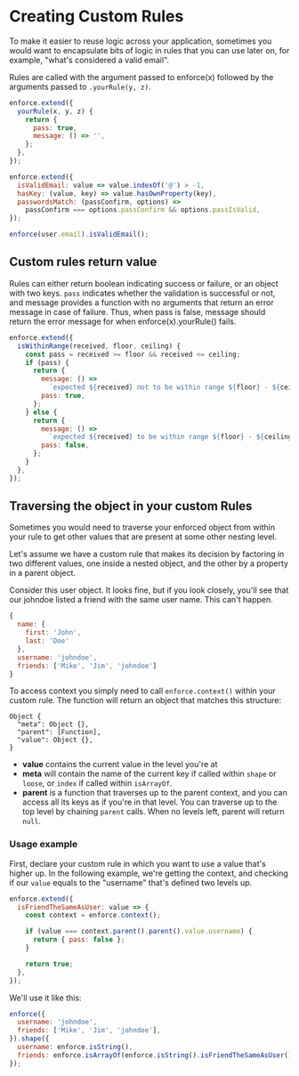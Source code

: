# Creating Custom Rules

To make it easier to reuse logic across your application, sometimes you would want to encapsulate bits of logic in rules that you can use later on, for example, "what's considered a valid email".

Rules are called with the argument passed to enforce(x) followed by the arguments passed to `.yourRule(y, z)`.

```js
enforce.extend({
  yourRule(x, y, z) {
    return {
      pass: true,
      message: () => '',
    };
  },
});
```

```js
enforce.extend({
  isValidEmail: value => value.indexOf('@') > -1,
  hasKey: (value, key) => value.hasOwnProperty(key),
  passwordsMatch: (passConfirm, options) =>
    passConfirm === options.passConfirm && options.passIsValid,
});

enforce(user.email).isValidEmail();
```

## Custom rules return value

Rules can either return boolean indicating success or failure, or an object with two keys. `pass` indicates whether the validation is successful or not, and message provides a function with no arguments that return an error message in case of failure. Thus, when pass is false, message should return the error message for when enforce(x).yourRule() fails.

```js
enforce.extend({
  isWithinRange(received, floor, ceiling) {
    const pass = received >= floor && received <= ceiling;
    if (pass) {
      return {
        message: () =>
          `expected ${received} not to be within range ${floor} - ${ceiling}`,
        pass: true,
      };
    } else {
      return {
        message: () =>
          `expected ${received} to be within range ${floor} - ${ceiling}`,
        pass: false,
      };
    }
  },
});
```

## Traversing the object in your custom Rules

Sometimes you would need to traverse your enforced object from within your rule to get other values that are present at some other nesting level.

Let's assume we have a custom rule that makes its decision by factoring in two different values, one inside a nested object, and the other by a property in a parent object.

Consider this user object. It looks fine, but if you look closely, you'll see that our johndoe listed a friend with the same user name. This can't happen.

```js
{
  name: {
    first: 'John',
    last: 'Doe'
  },
  username: 'johndoe',
  friends: ['Mike', 'Jim', 'johndoe']
}
```

To access context you simply need to call `enforce.context()` within your custom rule. The function will return an object that matches this structure:

```
Object {
  "meta": Object {},
  "parent": [Function],
  "value": Object {},
}
```

- **value** contains the current value in the level you're at
- **meta** will contain the name of the current key if called within `shape` or `loose`, or `index` if called within `isArrayOf`.
- **parent** is a function that traverses up to the parent context, and you can access all its keys as if you're in that level. You can traverse up to the top level by chaining `parent` calls. When no levels left, parent will return `null`.

### Usage example

First, declare your custom rule in which you want to use a value that's higher up.
In the following example, we're getting the context, and checking if our `value` equals to the "username" that's defined two levels up.

```js
enforce.extend({
  isFriendTheSameAsUser: value => {
    const context = enforce.context();

    if (value === context.parent().parent().value.username) {
      return { pass: false };
    }

    return true;
  },
});
```

We'll use it like this:

```js
enforce({
  username: 'johndoe',
  friends: ['Mike', 'Jim', 'johndoe'],
}).shape({
  username: enforce.isString(),
  friends: enforce.isArrayOf(enforce.isString().isFriendTheSameAsUser()),
});
```
